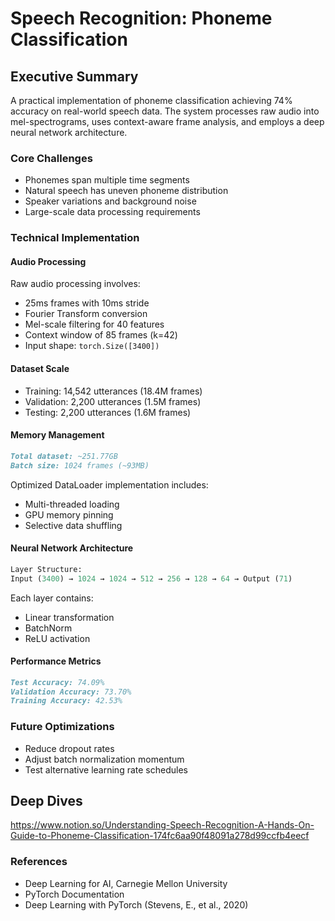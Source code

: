 # Speech Recognition: Phoneme Classification 

## Executive Summary
A practical implementation of phoneme classification achieving 74% accuracy on real-world speech data. The system processes raw audio into mel-spectrograms, uses context-aware frame analysis, and employs a deep neural network architecture.

### Core Challenges
* Phonemes span multiple time segments
* Natural speech has uneven phoneme distribution
* Speaker variations and background noise
* Large-scale data processing requirements

### Technical Implementation

#### Audio Processing
Raw audio processing involves:
* 25ms frames with 10ms stride
* Fourier Transform conversion
* Mel-scale filtering for 40 features
* Context window of 85 frames (k=42)
* Input shape: `torch.Size([3400])`

#### Dataset Scale
* Training: 14,542 utterances (18.4M frames)
* Validation: 2,200 utterances (1.5M frames)
* Testing: 2,200 utterances (1.6M frames)

#### Memory Management
```markdown
Total dataset: ~251.77GB
Batch size: 1024 frames (~93MB)
```

Optimized DataLoader implementation includes:
* Multi-threaded loading
* GPU memory pinning
* Selective data shuffling

#### Neural Network Architecture
```python
Layer Structure:
Input (3400) → 1024 → 1024 → 512 → 256 → 128 → 64 → Output (71)
```

Each layer contains:
* Linear transformation
* BatchNorm
* ReLU activation

#### Performance Metrics
```markdown
Test Accuracy: 74.09%
Validation Accuracy: 73.70%
Training Accuracy: 42.53%
```

### Future Optimizations
* Reduce dropout rates
* Adjust batch normalization momentum
* Test alternative learning rate schedules

## Deep Dives
https://www.notion.so/Understanding-Speech-Recognition-A-Hands-On-Guide-to-Phoneme-Classification-174fc6aa90f48091a278d99ccfb4eecf

### References
* Deep Learning for AI, Carnegie Mellon University
* PyTorch Documentation
* Deep Learning with PyTorch (Stevens, E., et al., 2020)


